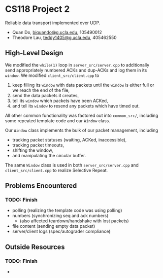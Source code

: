 # CS118 Project 2

Reliable data transport implemented over UDP.
* Quan Do, biquando@g.ucla.edu, 105490012
* Theodore Lau, teddy1405@g.ucla.edu, 405462550

## High-Level Design

We modified the `while(1)` loop in `server_src/server.cpp` to additionally send
appropriately numbered ACKs and dup-ACKs and log them in its `window`. We
modified `client_src/client.cpp` to
1. keep filling its `window` with data packets until the `window` is either full
   or we reach the end of the file,
2. send the data packets it creates,
3. tell its `window` which packets have been ACKed,
4. and tell its `window` to resend any packets which have timed out.

All other common functionality was factored out into `common_src/`, including
some repeated template code and our `Window` class.

Our `Window` class implements the bulk of our packet management, including
- tracking packet statuses (waiting, ACKed, inaccessible),
- tracking packet timeouts,
- shifting the window,
- and manipulating the circular buffer.

The same `Window` class is used in both `server_src/server.cpp` and
`client_src/client.cpp` to realize Selective Repeat.

## Problems Encountered



### TODO: Finish ###
* polling (realizing the template code was using polling)
* numbers (synchronizing seq and ack numbers)
    - (also affected teardown/handshake with lost packets)
* file content (sending empty data packet)
* server/client logs (spec/autograder compliance)

## Outside Resources

### TODO: Finish ###
* 
